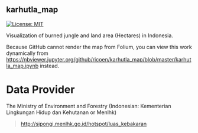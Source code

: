 ## karhutla_map
[![License: MIT](https://img.shields.io/badge/License-MIT-yellow.svg)](https://opensource.org/licenses/MIT)

Visualization of burned jungle and land area (Hectares) in Indonesia.

Because GitHub cannot render the map from Folium, you can view this work dynamically from https://nbviewer.jupyter.org/github/ricoen/karhutla_map/blob/master/karhutla_map.ipynb instead.

# Data Provider
The Ministry of Environment and Forestry (Indonesian: Kementerian Lingkungan Hidup dan Kehutanan or Menlhk)
>http://sipongi.menlhk.go.id/hotspot/luas_kebakaran
